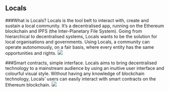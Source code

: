 ## Locals
###What is Locals?
Locals is the tool belt to interact with, create and sustain a local community. It’s a decentralised app, running on the Ethereum blockchain and IPFS (the Inter-Planetary File System). Going from hierarchical to decentralised systems, Locals wants to be the solution for local organisations and governments. Using Locals, a community can operate autonomously, on a fair basis, where every entity has the same opportunities and rights.
![](https://raw.githubusercontent.com/locals-world/locals-project/master/promo-images/decentralised-locals.png)


###Smart contracts, simple interface.
Locals aims to bring decentralised technology to a mainstream audience by using an inuitive user interface and colourful visual style. Without having any knowledge of blockchain technology, Locals’ users can easily interact with smart contracts on the Ethereum blockchain.
![](https://raw.githubusercontent.com/locals-world/locals-project/master/promo-images/smartcontracts-locals.png)

